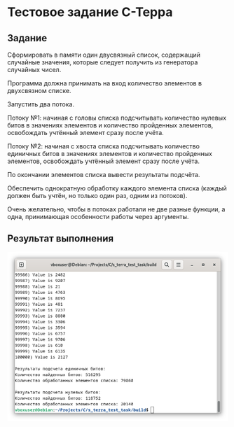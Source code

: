 # Тестовое задание С-Терра

## Задание

Сформировать в памяти один двусвязный список, содержащий случайные значения, которые следует получить из генератора случайных чисел.

Программа должна принимать на вход количество элементов в двухсвязном списке.

Запустить два потока.

Потоку №1: начиная с головы списка подсчитывать количество нулевых битов в значениях элементов и количество пройденных элементов, освобождать учтённый элемент сразу после учёта.

Потоку №2: начиная с хвоста списка подсчитывать количество единичных битов в значениях элементов и количество пройденных элементов, освобождать учтённый элемент сразу после учёта.

По окончании элементов списка вывести результаты подсчёта.

Обеспечить однократную обработку каждого элемента списка (каждый должен быть учтён, но только один раз, одним из потоков).

Очень желательно, чтобы в потоках работали не две разные функции, а одна, принимающая особенности работы через аргументы.

## Результат выполнения

![Пример выполнения](img/example.png)


